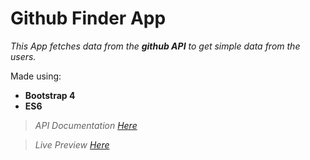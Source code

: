 # Github Finder App

_This App fetches data from the **github API** to get simple data from the users._

Made using:

* **Bootstrap 4**
* **ES6**

> _API Documentation_ [_Here_](https://developer.github.com/v3/)

> _Live Preview_ [_Here_](https://github-finder.netlify.com/)
